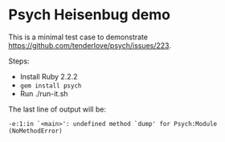 # Psych Heisenbug demo

This is a minimal test case to demonstrate
https://github.com/tenderlove/psych/issues/223.

Steps: 
- Install Ruby 2.2.2
- `gem install psych`
- Run ./run-it.sh

The last line of output will be:

```
-e:1:in `<main>': undefined method `dump' for Psych:Module (NoMethodError)
```
